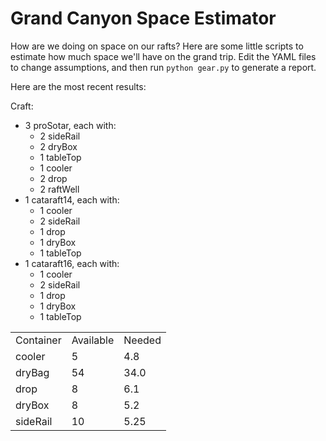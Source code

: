
Grand Canyon Space Estimator
============================

How are we doing on space on our rafts?  Here are some little scripts to
estimate how much space we'll have on the grand trip. Edit
the YAML files to change assumptions, and then run `python gear.py` to generate
a report.

Here are the most recent results:

Craft:
  - 3 proSotar, each with:
    - 2 sideRail
    - 2 dryBox
    - 1 tableTop
    - 1 cooler
    - 2 drop
    - 2 raftWell
  - 1 cataraft14, each with:
    - 1 cooler
    - 2 sideRail
    - 1 drop
    - 1 dryBox
    - 1 tableTop
  - 1 cataraft16, each with:
    - 1 cooler
    - 2 sideRail
    - 1 drop
    - 1 dryBox
    - 1 tableTop

<table><tr><td>Container</td><td>Available</td><td>Needed</td></tr><tr><td>cooler</td><td>5</td><td>4.8</td></tr><tr><td>dryBag</td><td>54</td><td>34.0</td></tr><tr><td>drop</td><td>8</td><td>6.1</td></tr><tr><td>dryBox</td><td>8</td><td>5.2</td></tr><tr><td>sideRail</td><td>10</td><td>5.25</td></tr></table>